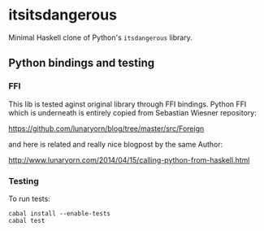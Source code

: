 itsitsdangerous
===============

Minimal Haskell clone of Python's `itsdangerous` library.

## Python bindings and testing

### FFI
This lib is tested aginst original library through FFI bindings. Python FFI which is underneath is entirely copied from Sebastian Wiesner repository:

https://github.com/lunaryorn/blog/tree/master/src/Foreign

and here is related and really nice blogpost by the same Author:

http://www.lunaryorn.com/2014/04/15/calling-python-from-haskell.html

### Testing
To run tests:

    cabal install --enable-tests
    cabal test
